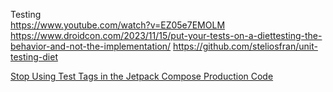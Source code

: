 Testing  
https://www.youtube.com/watch?v=EZ05e7EMOLM
https://www.droidcon.com/2023/11/15/put-your-tests-on-a-diettesting-the-behavior-and-not-the-implementation/
https://github.com/steliosfran/unit-testing-diet

[Stop Using Test Tags in the Jetpack Compose Production Code](https://proandroiddev.com/stop-using-test-tags-in-the-jetpack-compose-production-code-b98e2679221f)